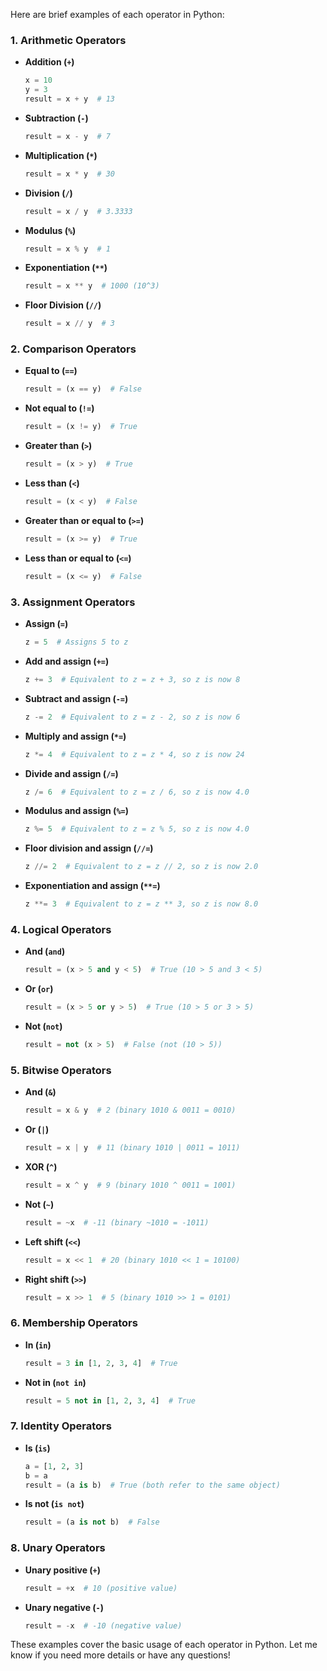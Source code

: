 Here are brief examples of each operator in Python:

### 1. **Arithmetic Operators**
- **Addition (`+`)**  
  ```python
  x = 10
  y = 3
  result = x + y  # 13
  ```
- **Subtraction (`-`)**  
  ```python
  result = x - y  # 7
  ```
- **Multiplication (`*`)**  
  ```python
  result = x * y  # 30
  ```
- **Division (`/`)**  
  ```python
  result = x / y  # 3.3333
  ```
- **Modulus (`%`)**  
  ```python
  result = x % y  # 1
  ```
- **Exponentiation (`**`)**  
  ```python
  result = x ** y  # 1000 (10^3)
  ```
- **Floor Division (`//`)**  
  ```python
  result = x // y  # 3
  ```

### 2. **Comparison Operators**
- **Equal to (`==`)**  
  ```python
  result = (x == y)  # False
  ```
- **Not equal to (`!=`)**  
  ```python
  result = (x != y)  # True
  ```
- **Greater than (`>`)**  
  ```python
  result = (x > y)  # True
  ```
- **Less than (`<`)**  
  ```python
  result = (x < y)  # False
  ```
- **Greater than or equal to (`>=`)**  
  ```python
  result = (x >= y)  # True
  ```
- **Less than or equal to (`<=`)**  
  ```python
  result = (x <= y)  # False
  ```

### 3. **Assignment Operators**
- **Assign (`=`)**  
  ```python
  z = 5  # Assigns 5 to z
  ```
- **Add and assign (`+=`)**  
  ```python
  z += 3  # Equivalent to z = z + 3, so z is now 8
  ```
- **Subtract and assign (`-=`)**  
  ```python
  z -= 2  # Equivalent to z = z - 2, so z is now 6
  ```
- **Multiply and assign (`*=`)**  
  ```python
  z *= 4  # Equivalent to z = z * 4, so z is now 24
  ```
- **Divide and assign (`/=`)**  
  ```python
  z /= 6  # Equivalent to z = z / 6, so z is now 4.0
  ```
- **Modulus and assign (`%=`)**  
  ```python
  z %= 5  # Equivalent to z = z % 5, so z is now 4.0
  ```
- **Floor division and assign (`//=`)**  
  ```python
  z //= 2  # Equivalent to z = z // 2, so z is now 2.0
  ```
- **Exponentiation and assign (`**=`)**  
  ```python
  z **= 3  # Equivalent to z = z ** 3, so z is now 8.0
  ```

### 4. **Logical Operators**
- **And (`and`)**  
  ```python
  result = (x > 5 and y < 5)  # True (10 > 5 and 3 < 5)
  ```
- **Or (`or`)**  
  ```python
  result = (x > 5 or y > 5)  # True (10 > 5 or 3 > 5)
  ```
- **Not (`not`)**  
  ```python
  result = not (x > 5)  # False (not (10 > 5))
  ```

### 5. **Bitwise Operators**
- **And (`&`)**  
  ```python
  result = x & y  # 2 (binary 1010 & 0011 = 0010)
  ```
- **Or (`|`)**  
  ```python
  result = x | y  # 11 (binary 1010 | 0011 = 1011)
  ```
- **XOR (`^`)**  
  ```python
  result = x ^ y  # 9 (binary 1010 ^ 0011 = 1001)
  ```
- **Not (`~`)**  
  ```python
  result = ~x  # -11 (binary ~1010 = -1011)
  ```
- **Left shift (`<<`)**  
  ```python
  result = x << 1  # 20 (binary 1010 << 1 = 10100)
  ```
- **Right shift (`>>`)**  
  ```python
  result = x >> 1  # 5 (binary 1010 >> 1 = 0101)
  ```

### 6. **Membership Operators**
- **In (`in`)**  
  ```python
  result = 3 in [1, 2, 3, 4]  # True
  ```
- **Not in (`not in`)**  
  ```python
  result = 5 not in [1, 2, 3, 4]  # True
  ```

### 7. **Identity Operators**
- **Is (`is`)**  
  ```python
  a = [1, 2, 3]
  b = a
  result = (a is b)  # True (both refer to the same object)
  ```
- **Is not (`is not`)**  
  ```python
  result = (a is not b)  # False
  ```

### 8. **Unary Operators**
- **Unary positive (`+`)**  
  ```python
  result = +x  # 10 (positive value)
  ```
- **Unary negative (`-`)**  
  ```python
  result = -x  # -10 (negative value)
  ```

These examples cover the basic usage of each operator in Python. Let me know if you need more details or have any questions!